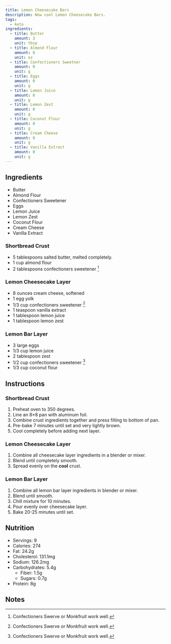 ```yaml
---
title: Lemon Cheesecake Bars
description: Wow cool Lemon Cheesecake Bars.
tags:
  - keto
ingredients:
  - title: Butter
    amount: 3
    unit: tbsp
  - title: Almond Flour
    amount: 8
    unit: oz
  - title: Confectioners Sweetner
    amount: 0
    unit: g
  - title: Eggs
    amount: 0
    unit: g
  - title: Lemon Juice
    amount: 0
    unit: g
  - title: Lemon Zest
    amount: 0
    unit: g
  - title: Coconut Flour
    amount: 0
    unit: g
  - title: Cream Cheese
    amount: 0
    unit: g
  - title: Vanilla Extract
    amount: 0
    unit: g
---
```


## Ingredients

- Butter
- Almond Flour
- Confectioners Sweetener
- Eggs
- Lemon Juice
- Lemon Zest
- Coconut Flour
- Cream Cheese
- Vanilla Extract

### Shortbread Crust

- 5 tablespoons salted butter, melted completely.
- 1 cup almond flour
- 2 tablespoons confectioners sweetener [^1]

### Lemon Cheesecake Layer

- 8 ounces cream cheese, softened
- 1 egg yolk
- 1/3 cup confectioners sweetener [^2]
- 1 teaspoon vanilla extract
- 1 tablespoon lemon juice
- 1 tablespoon lemon zest

### Lemon Bar Layer

- 3 large eggs
- 1/3 cup lemon juice
- 2 tablespoon zest
- 1/2 cup confectioners sweetener [^3]
- 1/3 cup coconut flour

## Instructions

### Shortbread Crust

1. Preheat oven to 350 degrees.
1. Line an 8×8 pan with aluminum foil.
1. Combine crust ingredients together and press filling to bottom of pan.
1. Pre-bake 7 minutes until set and very lightly brown.
1. Cool completely before adding next layer.

### Lemon Cheesecake Layer

1. Combine all cheesecake layer ingredients in a blender or mixer.
1. Blend until completely smooth.
1. Spread evenly on the **cool** crust.

### Lemon Bar Layer

1. Combine all lemon bar layer ingredients in blender or mixer.
1. Blend until smooth.
1. Chill mixture for 10 minutes.
1. Pour evenly over cheesecake layer.
1. Bake 20-25 minutes until set.

## Nutrition

- Servings: 9
- Calories: 274
- Fat: 24.2g
- Cholesterol: 131.1mg
- Sodium: 126.2mg
- Carbohydrates: 5.4g
  - Fiber: 1.5g
  - Sugars: 0.7g
- Protein: 8g

## Notes

[^1]: Confectioners Swerve or Monkfruit work well.
[^2]: Confectioners Swerve or Monkfruit work well.
[^3]: Confectioners Swerve or Monkfruit work well.
